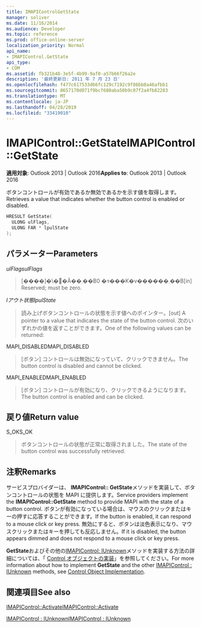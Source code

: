 ```yaml
---
title: IMAPIControlGetState
manager: soliver
ms.date: 11/16/2014
ms.audience: Developer
ms.topic: reference
ms.prod: office-online-server
localization_priority: Normal
api_name:
- IMAPIControl.GetState
api_type:
- COM
ms.assetid: fb321b48-3e5f-4b99-9af0-a57b66f26a2e
description: '最終更新日: 2011 年 7 月 23 日'
ms.openlocfilehash: f477c617533d66fc129c7192c9f86bb8a46afbb1
ms.sourcegitcommit: 8657170d071f9bcf680aba50b9c07f2a4fb82283
ms.translationtype: MT
ms.contentlocale: ja-JP
ms.lasthandoff: 04/28/2019
ms.locfileid: "33419010"
---
```

# <a name="imapicontrolgetstate"></a><span data-ttu-id="d5af4-103">IMAPIControl::GetState</span><span class="sxs-lookup"><span data-stu-id="d5af4-103">IMAPIControl::GetState</span></span>

  
  
<span data-ttu-id="d5af4-104">**適用対象**: Outlook 2013 | Outlook 2016</span><span class="sxs-lookup"><span data-stu-id="d5af4-104">**Applies to**: Outlook 2013 | Outlook 2016</span></span> 
  
<span data-ttu-id="d5af4-105">ボタンコントロールが有効であるか無効であるかを示す値を取得します。</span><span class="sxs-lookup"><span data-stu-id="d5af4-105">Retrieves a value that indicates whether the button control is enabled or disabled.</span></span>
  
```cpp
HRESULT GetState(
  ULONG ulFlags,
  ULONG FAR * lpulState
);
```

## <a name="parameters"></a><span data-ttu-id="d5af4-106">パラメーター</span><span class="sxs-lookup"><span data-stu-id="d5af4-106">Parameters</span></span>

 <span data-ttu-id="d5af4-107">_ulFlags_</span><span class="sxs-lookup"><span data-stu-id="d5af4-107">_ulFlags_</span></span>
  
> <span data-ttu-id="d5af4-108">[����]�\�񂳂�Ă��܂��B0 �ɂ���K�v������܂��B</span><span class="sxs-lookup"><span data-stu-id="d5af4-108">[in] Reserved; must be zero.</span></span>
    
 <span data-ttu-id="d5af4-109">_lアウト状態_</span><span class="sxs-lookup"><span data-stu-id="d5af4-109">_lpulState_</span></span>
  
> <span data-ttu-id="d5af4-110">読み上げボタンコントロールの状態を示す値へのポインター。</span><span class="sxs-lookup"><span data-stu-id="d5af4-110">[out] A pointer to a value that indicates the state of the button control.</span></span> <span data-ttu-id="d5af4-111">次のいずれかの値を返すことができます。</span><span class="sxs-lookup"><span data-stu-id="d5af4-111">One of the following values can be returned:</span></span>
    
<span data-ttu-id="d5af4-112">MAPI_DISABLED</span><span class="sxs-lookup"><span data-stu-id="d5af4-112">MAPI_DISABLED</span></span> 
  
> <span data-ttu-id="d5af4-113">[ボタン] コントロールは無効になっていて、クリックできません。</span><span class="sxs-lookup"><span data-stu-id="d5af4-113">The button control is disabled and cannot be clicked.</span></span> 
    
<span data-ttu-id="d5af4-114">MAPI_ENABLED</span><span class="sxs-lookup"><span data-stu-id="d5af4-114">MAPI_ENABLED</span></span> 
  
> <span data-ttu-id="d5af4-115">[ボタン] コントロールが有効になり、クリックできるようになります。</span><span class="sxs-lookup"><span data-stu-id="d5af4-115">The button control is enabled and can be clicked.</span></span>
    
## <a name="return-value"></a><span data-ttu-id="d5af4-116">戻り値</span><span class="sxs-lookup"><span data-stu-id="d5af4-116">Return value</span></span>

<span data-ttu-id="d5af4-117">S_OK</span><span class="sxs-lookup"><span data-stu-id="d5af4-117">S_OK</span></span> 
  
> <span data-ttu-id="d5af4-118">ボタンコントロールの状態が正常に取得されました。</span><span class="sxs-lookup"><span data-stu-id="d5af4-118">The state of the button control was successfully retrieved.</span></span>
    
## <a name="remarks"></a><span data-ttu-id="d5af4-119">注釈</span><span class="sxs-lookup"><span data-stu-id="d5af4-119">Remarks</span></span>

<span data-ttu-id="d5af4-120">サービスプロバイダーは、 **IMAPIControl:: GetState**メソッドを実装して、ボタンコントロールの状態を MAPI に提供します。</span><span class="sxs-lookup"><span data-stu-id="d5af4-120">Service providers implement the **IMAPIControl::GetState** method to provide MAPI with the state of a button control.</span></span> <span data-ttu-id="d5af4-121">ボタンが有効になっている場合は、マウスのクリックまたはキーの押すに応答することができます。</span><span class="sxs-lookup"><span data-stu-id="d5af4-121">If the button is enabled, it can respond to a mouse click or key press.</span></span> <span data-ttu-id="d5af4-122">無効にすると、ボタンは淡色表示になり、マウスクリックまたはキーを押しても反応しません。</span><span class="sxs-lookup"><span data-stu-id="d5af4-122">If it is disabled, the button appears dimmed and does not respond to a mouse click or key press.</span></span> 
  
<span data-ttu-id="d5af4-123">**GetState**およびその他の[IMAPIControl: IUnknown](imapicontroliunknown.md)メソッドを実装する方法の詳細については、「 [Control オブジェクトの実装](control-object-implementation.md)」を参照してください。</span><span class="sxs-lookup"><span data-stu-id="d5af4-123">For more information about how to implement **GetState** and the other [IMAPIControl : IUnknown](imapicontroliunknown.md) methods, see [Control Object Implementation](control-object-implementation.md).</span></span>
  
## <a name="see-also"></a><span data-ttu-id="d5af4-124">関連項目</span><span class="sxs-lookup"><span data-stu-id="d5af4-124">See also</span></span>



[<span data-ttu-id="d5af4-125">IMAPIControl::Activate</span><span class="sxs-lookup"><span data-stu-id="d5af4-125">IMAPIControl::Activate</span></span>](imapicontrol-activate.md)
  
[<span data-ttu-id="d5af4-126">IMAPIControl : IUnknown</span><span class="sxs-lookup"><span data-stu-id="d5af4-126">IMAPIControl : IUnknown</span></span>](imapicontroliunknown.md)

